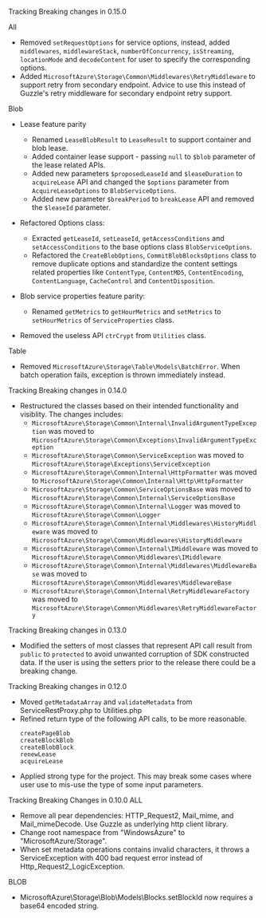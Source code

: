 Tracking Breaking changes in 0.15.0

All
* Removed `setRequestOptions` for service options, instead, added `middlewares`, `middlewareStack`, `numberOfConcurrency`, `isStreaming`, `locationMode` and `decodeContent` for user to specify the corresponding options.
* Added `MicrosoftAzure\Storage\Common\Middlewares\RetryMiddleware` to support retry from secondary endpoint. Advice to use this instead of Guzzle's retry middleware for secondary endpoint retry support.

Blob
* Lease feature parity
  - Renamed `LeaseBlobResult` to `LeaseResult` to support container and blob lease.
  - Added container lease support - passing `null` to `$blob` parameter of the lease related APIs.
  - Added new parameters `$proposedLeaseId` and `$leaseDuration` to `acquireLease` API and changed the `$options` parameter from `AcquireLeaseOptions` to `BlobServiceOptions`.
  - Added new parameter `$breakPeriod` to  `breakLease` API and removed the `$leaseId` parameter.

* Refactored Options class:
  - Exracted `getLeaseId`, `setLeaseId`, `getAccessConditions` and `setAccessConditions` to the base options class `BlobServiceOptions`.
  - Refactored the `CreateBlobOptions`, `CommitBlobBlocksOptions` class to remove duplicate options and standardize the content settings related properties like `ContentType`, `ContentMD5`, `ContentEncoding`, `ContentLanguage`, `CacheControl` and `ContentDisposition`.

* Blob service properties feature parity:
  - Renamed `getMetrics` to `getHourMetrics` and `setMetrics` to `setHourMetrics` of `ServiceProperties` class.
  
* Removed the useless API `ctrCrypt` from `Utilities` class.

Table
* Removed `MicrosoftAzure\Storage\Table\Models\BatchError`. When batch operation fails, exception is thrown immediately instead.

Tracking Breaking changes in 0.14.0

* Restructured the classes based on their intended functionality and visiblity. The changes includes:
  - `MicrosoftAzure\Storage\Common\Internal\InvalidArgumentTypeException` was moved to `MicrosoftAzure\Storage\Common\Exceptions\InvalidArgumentTypeException`
  - `MicrosoftAzure\Storage\Common\ServiceException` was moved to `MicrosoftAzure\Storage\Exceptions\ServiceException`
  - `MicrosoftAzure\Storage\Common\Internal\HttpFormatter` was moved to `MicrosoftAzure\Storage\Common\Internal\Http\HttpFormatter`
  - `MicrosoftAzure\Storage\Common\ServiceOptionsBase` was moved to `MicrosoftAzure\Storage\Common\Internal\ServiceOptionsBase`
  - `MicrosoftAzure\Storage\Common\Internal\Logger` was moved to `MicrosoftAzure\Storage\Common\Logger`
  - `MicrosoftAzure\Storage\Common\Internal\Middlewares\HistoryMiddleware` was moved to `MicrosoftAzure\Storage\Common\Middlewares\HistoryMiddleware`
  - `MicrosoftAzure\Storage\Common\Internal\IMiddleware` was moved to `MicrosoftAzure\Storage\Common\Middlewares\IMiddleware`
  - `MicrosoftAzure\Storage\Common\Internal\Middlewares\MiddlewareBase` was moved to `MicrosoftAzure\Storage\Common\Middlewares\MiddlewareBase`
  - `MicrosoftAzure\Storage\Common\Internal\RetryMiddlewareFactory` was moved to `MicrosoftAzure\Storage\Common\Middlewares\RetryMiddlewareFactory`

Tracking Breaking changes in 0.13.0

* Modified the setters of most classes that represent API call result from `public` to `protected` to avoid unwanted corruption of SDK constructed data. If the user is using the setters prior to the release there could be a breaking change.

Tracking Breaking changes in 0.12.0

* Moved `getMetadataArray` and `validateMetadata` from ServiceRestProxy.php to Utilities.php
* Refined return type of the following API calls, to be more reasonable.
    ```
    createPageBlob
    createBlockBlob
    createBlobBlock
    renewLease
    acquireLease
    ```
* Applied strong type for the project. This may break some cases where user use to mis-use the type of some input parameters.

Tracking Breaking Changes in 0.10.0
ALL
* Remove all pear dependencies: HTTP_Request2, Mail_mime, and Mail_mimeDecode. Use Guzzle as underlying http client library.
* Change root namespace from "WindowsAzure" to "MicrosoftAzure/Storage".
* When set metadata operations contains invalid characters, it throws a ServiceException with 400 bad request error instead of Http_Request2_LogicException.

BLOB
* MicrosoftAzure\Storage\Blob\Models\Blocks.setBlockId now requires a base64 encoded string.
